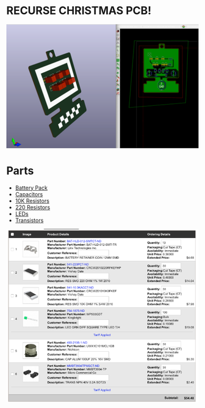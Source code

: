 # RECURSE CHRISTMAS PCB!

![](./ordered-board.png)


# Parts

- [Battery Pack](https://www.digikey.com/product-detail/en/BAT-HLD-012-SMT-TR/BAT-HLD-012-SMTCT-ND/5361777/?itemSeq=277985829)
- [Capacitors](https://www.digikey.com/product-detail/en/UWX1C101MCL1GB/493-2105-1-ND/590080/?itemSeq=277987980)
- [10K Resistors](https://www.digikey.com/product-detail/en/CRCW201010K0FKEF/541-10.0KACCT-ND/1179197/?itemSeq=277986744)
- [220 Resistors](https://www.digikey.com/product-detail/en/CRCW2010220RFKEFHP/541-220PCT-ND/2222678/?itemSeq=277986721)
- [LEDs](https://www.digikey.com/product-detail/en/WP503GDT/754-1875-ND/3084146/?itemSeq=277987537)
- [Transistors](https://www.digikey.com/product-detail/en/MMBT3904-TP/MMBT3904TPMSCT-ND/717395/?itemSeq=277988763)

![](./shopping-cart.png)
